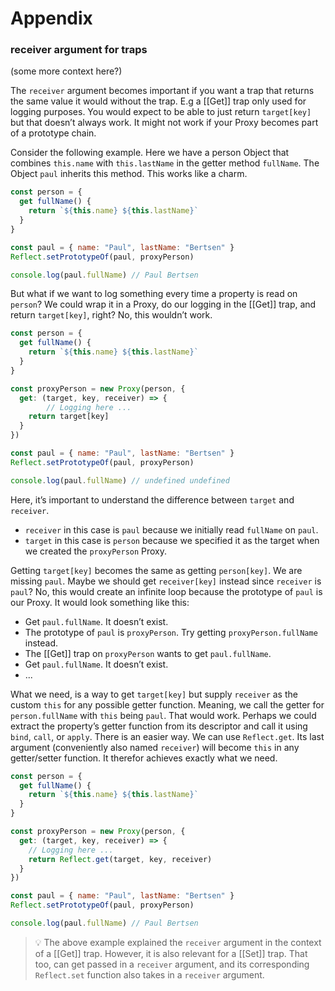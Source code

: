 # Appendix

### receiver argument for traps

(some more context here?)

The `receiver` argument becomes important if you want a trap that returns the same value it would without the trap. E.g a [[Get]] trap only used for logging purposes. You would expect to be able to just return `target[key]` but that doesn’t always work. It might not work if your Proxy becomes part of a prototype chain. 

Consider the following example. Here we have a person Object that combines `this.name` with `this.lastName` in the getter method `fullName`. The Object `paul` inherits this method. This works like a charm.

```jsx
const person = {
  get fullName() {
    return `${this.name} ${this.lastName}`
  }
}

const paul = { name: "Paul", lastName: "Bertsen" }
Reflect.setPrototypeOf(paul, proxyPerson)

console.log(paul.fullName) // Paul Bertsen
```

But what if we want to log something every time a property is read on `person`? We could wrap it in a Proxy, do our logging in the [[Get]] trap, and return `target[key]`, right? No, this wouldn’t work. 

```jsx
const person = {
  get fullName() {
    return `${this.name} ${this.lastName}`
  }
}

const proxyPerson = new Proxy(person, {
  get: (target, key, receiver) => {
		// Logging here ...
    return target[key]
  }
})

const paul = { name: "Paul", lastName: "Bertsen" }
Reflect.setPrototypeOf(paul, proxyPerson)

console.log(paul.fullName) // undefined undefined
```

Here, it’s important to understand the difference between `target` and `receiver`.

- `receiver` in this case is `paul` because we initially read `fullName` on `paul`.
- `target` in this case is `person` because we specified it as the target when we created the `proxyPerson` Proxy.

Getting `target[key]` becomes the same as getting `person[key]`. We are missing `paul`. Maybe we should get `receiver[key]` instead since `receiver` is `paul`? No, this would create an infinite loop because the prototype of `paul` is our Proxy. It would look something like this:

- Get `paul.fullName`. It doesn’t exist.
- The prototype of `paul` is `proxyPerson`. Try getting `proxyPerson.fullName` instead.
- The [[Get]] trap on `proxyPerson` wants to get `paul.fullName`.
- Get `paul.fullName`. It doesn’t exist.
- ...

What we need, is a way to get `target[key]` but supply `receiver` as the custom `this` for any possible getter function. Meaning, we call the getter for `person.fullName` with `this` being `paul`. That would work. Perhaps we could extract the property’s getter function from its descriptor and call it using `bind`, `call`, or `apply`. There is an easier way. We can use `Reflect.get`. Its last argument (conveniently also named `receiver`) will become `this` in any getter/setter function. It therefor achieves exactly what we need. 

```jsx
const person = {
  get fullName() {
    return `${this.name} ${this.lastName}`
  }
}

const proxyPerson = new Proxy(person, {
  get: (target, key, receiver) => {
    // Logging here ...
    return Reflect.get(target, key, receiver)
  }
})

const paul = { name: "Paul", lastName: "Bertsen" }
Reflect.setPrototypeOf(paul, proxyPerson)

console.log(paul.fullName) // Paul Bertsen
```

>💡 The above example explained the `receiver` argument in the context of a [[Get]] trap. However, it is also relevant for a [[Set]] trap. That too, can get passed in a  `receiver` argument, and its corresponding `Reflect.set` function also takes in a `receiver` argument.
>
